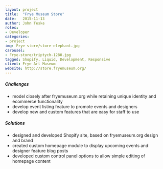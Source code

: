 ```yaml
---
layout: project
title:  "Frye Museum Store"
date:   2015-11-13
author: John Teske
roles:
- Developer
categories:
- project
img: Frye-store/store-elephant.jpg
carousel:
- Frye-store/triptych-1280.jpg
tagged: Shopify, Liquid, Development, Responsive
client: Frye Art Museum
website: http://store.fryemuseum.org/
---
```

##### Challenges
- model closely after fryemuseum.org while retaining unique identity and ecommerce functionality
- develop event listing feature to promote events and designers
- develop new and custom features that are easy for staff to use

##### Solutions
- designed and developed Shopify site, based on fryemuseum.org design and brand
- created custom homepage module to display upcoming events and designer feature blog posts
- developed custom control panel options to allow simple editing of homepage content

